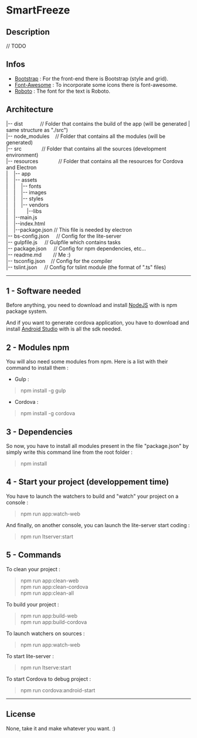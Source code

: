 # SmartFreeze

## Description

// TODO

## Infos

* [Bootstrap](http://getbootstrap.com/) : For the front-end there is Bootstrap (style and grid).
* [Font-Awesome](http://fontawesome.io/) : To incorporate some icons there is font-awesome.
* [Roboto](https://fonts.google.com/specimen/Roboto) : The font for the text is Roboto.

## Architecture

|-- dist&nbsp;&nbsp;&nbsp;&nbsp;&nbsp;&nbsp;&nbsp;&nbsp;&nbsp;&nbsp;&nbsp;&nbsp;// Folder that contains the build of the app (will be generated | same structure as "./src")  
|-- node_modules&nbsp;&nbsp;&nbsp;&nbsp;// Folder that contains all the modules (will be generated)  
|-- src&nbsp;&nbsp;&nbsp;&nbsp;&nbsp;&nbsp;&nbsp;&nbsp;&nbsp;&nbsp;&nbsp;&nbsp;&nbsp;&nbsp;// Folder that contains all the sources (development environment)  
|-- resources&nbsp;&nbsp;&nbsp;&nbsp;&nbsp;&nbsp;&nbsp;&nbsp;&nbsp;&nbsp;&nbsp;&nbsp;&nbsp;&nbsp;// Folder that contains all the resources for Cordova and Electron  
|&nbsp;&nbsp;&nbsp;&nbsp;|-- app  
|&nbsp;&nbsp;&nbsp;&nbsp;|-- assets  
|&nbsp;&nbsp;&nbsp;&nbsp;|&nbsp;&nbsp;&nbsp;&nbsp;|-- fonts  
|&nbsp;&nbsp;&nbsp;&nbsp;|&nbsp;&nbsp;&nbsp;&nbsp;|-- images  
|&nbsp;&nbsp;&nbsp;&nbsp;|&nbsp;&nbsp;&nbsp;&nbsp;|-- styles  
|&nbsp;&nbsp;&nbsp;&nbsp;|&nbsp;&nbsp;&nbsp;&nbsp;|-- vendors  
|&nbsp;&nbsp;&nbsp;&nbsp;|&nbsp;&nbsp;&nbsp;&nbsp;&nbsp;&nbsp;&nbsp;&nbsp;|--libs  
|&nbsp;&nbsp;&nbsp;&nbsp;|--main.js  
|&nbsp;&nbsp;&nbsp;&nbsp;|--index.html  
|&nbsp;&nbsp;&nbsp;&nbsp;|--package.json&nbsp;// This file is needed by electron  
|-- bs-config.json&nbsp;&nbsp;&nbsp;&nbsp;&nbsp;// Config for the lite-server  
|-- gulpfile.js&nbsp;&nbsp;&nbsp;&nbsp;&nbsp;// Gulpfile which contains tasks  
|-- package.json&nbsp;&nbsp;&nbsp;&nbsp;&nbsp;// Config for npm dependencies, etc...  
|-- readme.md&nbsp;&nbsp;&nbsp;&nbsp;&nbsp;&nbsp;&nbsp;&nbsp;// Me :)  
|-- tsconfig.json&nbsp;&nbsp;&nbsp;&nbsp;// Config for the compiler  
|-- tslint.json&nbsp;&nbsp;&nbsp;&nbsp;&nbsp;// Config for tslint module (the format of ".ts" files)  

------------------

## 1 - Software needed

Before anything, you need to download and install [NodeJS](https://nodejs.org/en/) with is npm package system.

And if you want to generate cordova application, you have to download and install [Android Studio](https://developer.android.com/studio/index.html) with is all the sdk needed.

## 2 - Modules npm

You will also need some modules from npm. Here is a list with their command to install them :

* Gulp :
> npm install -g gulp

* Cordova :
> npm install -g cordova

## 3 - Dependencies

So now, you have to install all modules present in the file "package.json" by simply write this command line from the root folder :
> npm install

## 4 - Start your project (developpement time) 

You have to launch the watchers to build and "watch" your project on a console :
> npm run app:watch-web

And finally, on another console, you can launch the lite-server start coding :
> npm run ltserver:start  

## 5 - Commands

To clean your project :
> npm run app:clean-web  
> npm run app:clean-cordova  
> npm run app:clean-all  

To build your project :
> npm run app:build-web  
> npm run app:build-cordova  

To launch watchers on sources :
> npm run app:watch-web

To start lite-server :
> npm run ltserve:start

To start Cordova to debug project :
> npm run cordova:android-start

------------------

## License

None, take it and make whatever you want. :)
